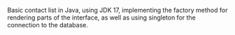 Basic contact list in Java, using JDK 17, implementing the factory method for rendering parts of the interface, as well as using singleton for the connection to the database. 
